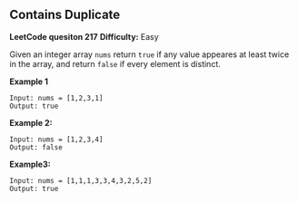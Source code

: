 ## Contains Duplicate

**LeetCode quesiton 217**
**Difficulty:** Easy

Given an integer array ```nums``` return ```true``` if any value appeares at least twice in the array, and return ```false``` if every element is distinct.

**Example 1**
```
Input: nums = [1,2,3,1]
Output: true
```
**Example 2:**
```
Input: nums = [1,2,3,4]
Output: false
```

**Example3:**
```
Input: nums = [1,1,1,3,3,4,3,2,5,2]
Output: true
```
